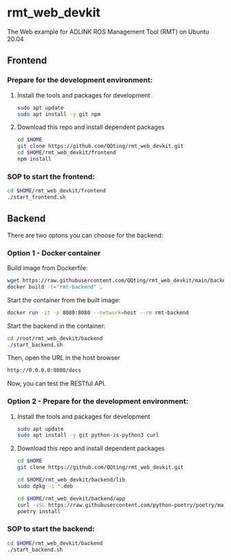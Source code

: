# rmt_web_devkit

The Web example for ADLINK ROS Management Tool (RMT) on Ubuntu 20.04

## **Frontend**

### Prepare for the development environment:

1. Install the tools and packages for development

    ```bash
    sudo apt update
    sudo apt install -y git npm
    ```

2. Download this repo and install dependent packages

    ```bash
    cd $HOME
    git clone https://github.com/QQting/rmt_web_devkit.git
    cd $HOME/rmt_web_devkit/frontend
    npm install
    ```
### SOP to start the frontend:

```bash
cd $HOME/rmt_web_devkit/frontend
./start_frontend.sh
```

## **Backend**

There are two optons you can choose for the backend:

### Option 1 - Docker container

Build image from Dockerfile:

```bash
wget https://raw.githubusercontent.com/QQting/rmt_web_devkit/main/backend/Dockerfile
docker build -t="rmt-backend" . 
```

Start the container from the built image:

```bash
docker run -it -p 8080:8080 --network=host --rm rmt-backend
```

Start the backend in the container:

```bash
cd /root/rmt_web_devkit/backend
./start_backend.sh
```

Then, open the URL in the host browser

```bash
http://0.0.0.0:8080/docs
```

Now, you can test the RESTful API.

### Option 2 - Prepare for the development environment:

1. Install the tools and packages for development

    ```bash
    sudo apt update
    sudo apt install -y git python-is-python3 curl
    ```

2. Download this repo and install dependent packages

    ```bash
    cd $HOME
    git clone https://github.com/QQting/rmt_web_devkit.git

    cd $HOME/rmt_web_devkit/backend/lib
    sudo dpkg -i *.deb

    cd $HOME/rmt_web_devkit/backend/app
    curl -sSL https://raw.githubusercontent.com/python-poetry/poetry/master/get-poetry.py | python -
    poetry install
    ```

### SOP to start the backend:

```bash
cd $HOME/rmt_web_devkit/backend
./start_backend.sh
```
